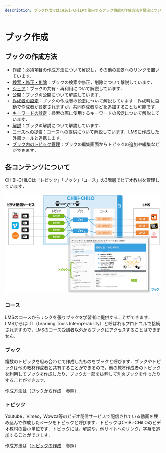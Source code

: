 ```yaml
---
description: ブック作成ではCHiBi-CHiLOで使用するブック機能の作成方法や設定について解説しています．
---
```


# ブック作成
## ブックの作成方法
* [作成](making.md)：必須項目の作成方法について解説し，その他の設定へのリンクを置いています．
* [検索・修正・削除](operation/book/edit.md)：ブックの検索や修正，削除について解説しています．
* [シェア]()：ブックの共有・再利用について解説しています．
* [公開]()：ブックの公開について解説しています．
* [作成者の設定]()：ブックの作成者の設定について解説しています．作成時に自動で作成者が設定されますが，共同作成者などを追加することも可能です．
* [キーワードの設定]()：検索の際に使用するキーワードの設定について解説しています．
* [解説]()：ブックの解説について解説しています．
* [コースへの提供]()：コースへの提供について解説しています．LMSに作成した外部ツールと連携します．
* [ブック内のトピック管理]()：ブックの編集画面からトピックの追加や編集などができます．

## 各コンテンツについて

CHiBi-CHiLOは「トピック」「ブック」「コース」の3階層でビデオ教材を管理しています．

![](<../../.gitbook/assets/image (411).png>)

### コース

LMSのコースからリンクを張りブックを学習者に提供することができます．LMSからはLTI（Learning Tools Interoperability）と呼ばれるプロトコルで接続されますので，LMSのコース受講者以外からブックにアクセスすることはできません．

### ブック

複数のトピックを組み合わせて作成したものをブックと呼びます．ブックやトピックは他の教材作成者と共有することができるので，他の教材作成者のトピックを利用してブックを作成したり，ブックの一部を抜粋して別のブックを作ったりすることができます．

作成方法は（[ブックから作成](book.md)　参照）

### トピック

Youtube，Vimeo，Wowza等のビデオ配信サービスで配信されている動画を埋め込んで作成したページをトピックと呼びます．トピックはCHiBi-CHiLOのビデオ教材の最小単位です．トピックには，解説や，他サイトへのリンク，字幕を追加することができます．

作成方法は（[トピックの作成](topic.md)　参照）